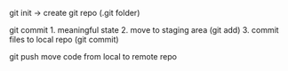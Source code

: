 
git init    -> create git repo (.git folder)

git commit
    1. meaningful state
    2. move to staging area (git add)
    3. commit files to local repo (git commit)

git push
    move code from local to remote repo